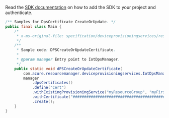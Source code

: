 Read the [SDK documentation](https://github.com/Azure/azure-sdk-for-java/blob/azure-resourcemanager-deviceprovisioningservices_1.1.0-beta.1/sdk/deviceprovisioningservices/azure-resourcemanager-deviceprovisioningservices/README.md) on how to add the SDK to your project and authenticate.

```java
/** Samples for DpsCertificate CreateOrUpdate. */
public final class Main {
    /*
     * x-ms-original-file: specification/deviceprovisioningservices/resource-manager/Microsoft.Devices/stable/2021-10-15/examples/DPSCertificateCreateOrUpdate.json
     */
    /**
     * Sample code: DPSCreateOrUpdateCertificate.
     *
     * @param manager Entry point to IotDpsManager.
     */
    public static void dPSCreateOrUpdateCertificate(
        com.azure.resourcemanager.deviceprovisioningservices.IotDpsManager manager) {
        manager
            .dpsCertificates()
            .define("cert")
            .withExistingProvisioningService("myResourceGroup", "myFirstProvisioningService")
            .withCertificate("############################################")
            .create();
    }
}
```
